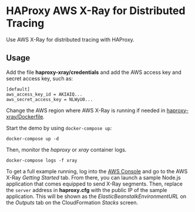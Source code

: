 # HAProxy AWS X-Ray for Distributed Tracing

Use AWS X-Ray for distributed tracing with HAProxy.

## Usage

Add the file **haproxy-xray/credentials** and add the AWS access key and secret access key, such as:

```
[default]
aws_access_key_id = AKIAIQ...
aws_secret_access_key = NLWyU0...
```

Change the AWS region where AWS X-Ray is running if needed in [haproxy-xray/Dockerfile](https://github.com/haproxytechblog/haproxy-aws-xray-sample/blob/master/haproxy-xray/Dockerfile).

Start the demo by using `docker-compose up`:

```
docker-compose up -d
```

Then, monitor the *haproxy* or *xray* container logs.

```
docker-compose logs -f xray
```

To get a full example running, log into the [AWS Console](https://console.aws.amazon.com/) and go to the AWS X-Ray *Getting Started* tab. From there, you can launch a sample Node.js application that comes equipped to send X-Ray segments. Then, replace the `server` address in **haproxy.cfg** with the public IP of the sample application. This will be shown as the *ElasticBeanstalkEnvironmentURL* on the *Outputs* tab on the CloudFormation *Stacks* screen.